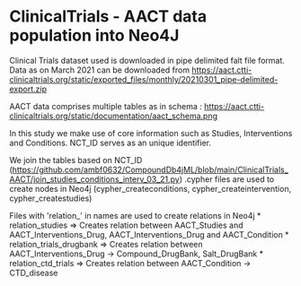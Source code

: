 
# ClinicalTrials - AACT data population into Neo4J

Clinical Trials dataset used is downloaded in pipe delimited falt file format. Data as on March 2021 can be downloaded from https://aact.ctti-clinicaltrials.org/static/exported_files/monthly/20210301_pipe-delimited-export.zip


AACT data comprises multiple tables as in schema : https://aact.ctti-clinicaltrials.org/static/documentation/aact_schema.png

In this study we make use of core information such as Studies, Interventions and Conditions. NCT_ID serves as an unique identifier. 

We join the tables based on NCT_ID (https://github.com/ambf0632/CompoundDb4jML/blob/main/ClinicalTrials_AACT/join_studies_conditions_interv_03_21.py)
.cypher files are used to create nodes in Neo4j (cypher_createconditions, cypher_createintervention, cypher_createstudies)

Files with 'relation_' in names are used to create relations in Neo4j
  	* relation_studies => Creates relation between AACT_Studies and AACT_Interventions_Drug, AACT_Interventions_Drug and AACT_Condition
	* relation_trials_drugbank => Creates relation between AACT_Interventions_Drug -> Compound_DrugBank, Salt_DrugBank
	* relation_ctd_trials => Creates relation between AACT_Condition -> CTD_disease    


